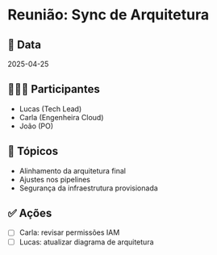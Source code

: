 # Reunião: Sync de Arquitetura

## 📅 Data
2025-04-25

## 🧑‍🤝‍🧑 Participantes
- Lucas (Tech Lead)
- Carla (Engenheira Cloud)
- João (PO)

## 📌 Tópicos
- Alinhamento da arquitetura final
- Ajustes nos pipelines
- Segurança da infraestrutura provisionada

## ✅ Ações
- [ ] Carla: revisar permissões IAM
- [ ] Lucas: atualizar diagrama de arquitetura

